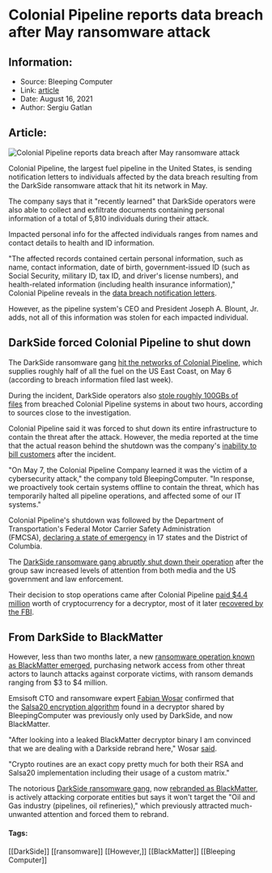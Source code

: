 # Colonial Pipeline reports data breach after May ransomware attack
### 

## Information:
+ Source: Bleeping Computer
+ Link: [article](https://www.bleepingcomputer.com/news/security/colonial-pipeline-reports-data-breach-after-may-ransomware-attack/)
+ Date: August 16, 2021
+ Author: Sergiu Gatlan


## Article:
![Colonial Pipeline reports data breach after May ransomware attack](https://www.bleepstatic.com/content/hl-images/2021/08/16/Colonial-Pipeline.jpg)


Colonial Pipeline, the largest fuel pipeline in the United States, is sending notification letters to individuals affected by the data breach resulting from the DarkSide ransomware attack that hit its network in May.


The company says that it "recently learned" that DarkSide operators were also able to collect and exfiltrate documents containing personal information of a total of 5,810 individuals during their attack.


Impacted personal info for the affected individuals ranges from names and contact details to health and ID information.


"The affected records contained certain personal information, such as name, contact information, date of birth, government-issued ID (such as Social Security, military ID, tax ID, and driver's license numbers), and health-related information (including health insurance information)," Colonial Pipeline reveals in the [data breach notification letters](https://www.documentcloud.org/documents/21043496-colonial-piepeline-bc-data-breach-notification).


However, as the pipeline system's CEO and President Joseph A. Blount, Jr. adds, not all of this information was stolen for each impacted individual.


DarkSide forced Colonial Pipeline to shut down
----------------------------------------------


The DarkSide ransomware gang [hit the networks of Colonial Pipeline](https://www.bleepingcomputer.com/news/security/largest-us-pipeline-shuts-down-operations-after-ransomware-attack/), which supplies roughly half of all the fuel on the US East Coast, on May 6 (according to breach information filed last week).


During the incident, DarkSide operators also [stole roughly 100GBs of files](https://www.bloomberg.com/news/articles/2021-05-09/colonial-hackers-stole-data-thursday-ahead-of-pipeline-shutdown) from breached Colonial Pipeline systems in about two hours, according to sources close to the investigation.


Colonial Pipeline said it was forced to shut down its entire infrastructure to contain the threat after the attack. However, the media reported at the time that the actual reason behind the shutdown was the company's [inability to bill customers](https://edition.cnn.com/2021/05/12/politics/colonial-pipeline-ransomware-payment/index.html) after the incident.


"On May 7, the Colonial Pipeline Company learned it was the victim of a cybersecurity attack," the company told BleepingComputer. "In response, we proactively took certain systems offline to contain the threat, which has temporarily halted all pipeline operations, and affected some of our IT systems."


Colonial Pipeline's shutdown was followed by the Department of Transportation's Federal Motor Carrier Safety Administration (FMCSA), [declaring a state of emergency](https://www.bleepingcomputer.com/news/security/us-declares-state-of-emergency-after-ransomware-hits-largest-pipeline/) in 17 states and the District of Columbia.


The [DarkSide ransomware gang abruptly shut down their operation](https://www.bleepingcomputer.com/news/security/darkside-ransomware-servers-reportedly-seized-operation-shuts-down/) after the group saw increased levels of attention from both media and the US government and law enforcement.


Their decision to stop operations came after Colonial Pipeline [paid $4.4 million](https://www.bleepingcomputer.com/news/security/colonial-pipeline-restores-operations-5-million-ransom-demanded/) worth of cryptocurrency for a decryptor, most of it later [recovered by the FBI](https://www.bleepingcomputer.com/news/security/us-recovers-most-of-colonial-pipelines-44m-ransomware-payment/).


From DarkSide to BlackMatter
----------------------------


However, less than two months later, a new [ransomware operation known as BlackMatter emerged](https://www.bleepingcomputer.com/news/security/blackmatter-ransomware-gang-rises-from-the-ashes-of-darkside-revil/), purchasing network access from other threat actors to launch attacks against corporate victims, with ransom demands ranging from $3 to $4 million.


Emsisoft CTO and ransomware expert [Fabian Wosar](https://twitter.com/fwosar) confirmed that the [Salsa20 encryption algorithm](https://en.wikipedia.org/wiki/Salsa20#Structure) found in a decryptor shared by BleepingComputer was previously only used by DarkSide, and now BlackMatter.


"After looking into a leaked BlackMatter decryptor binary I am convinced that we are dealing with a Darkside rebrand here," Wosar [said](https://twitter.com/fwosar/status/1421504819890634754).


"Crypto routines are an exact copy pretty much for both their RSA and Salsa20 implementation including their usage of a custom matrix."


The notorious [DarkSide ransomware gang](https://www.bleepingcomputer.com/tag/darkside/), now [rebranded as BlackMatter](https://www.bleepingcomputer.com/tag/blackmatter/), is actively attacking corporate entities but says it won't target the "Oil and Gas industry (pipelines, oil refineries)," which previously attracted much-unwanted attention and forced them to rebrand.




#### Tags:
[[DarkSide]] [[ransomware]] [[However,]] [[BlackMatter]] [[Bleeping Computer]]

